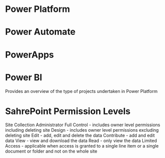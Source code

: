 # Power Platform
# Power Automate
# PowerApps
# Power BI
Provides an overview of the type of projects undertaken in Power Platform
# SahrePoint Permission Levels
Site Collection Administrator
Full Control - includes owner level permissions including deleting site
Design - includes owner level permissions excluding deleting site
Edit - add, edit and delete the data 
Contribute - add and edit data 
View - view and download the data
Read - only view the data
Limited Access - applicable when access is granted to a single line item or a single document or folder and not on the whole site
